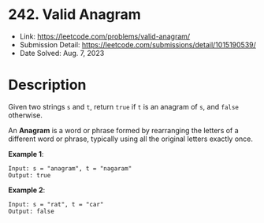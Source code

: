 # 242. Valid Anagram

- Link: https://leetcode.com/problems/valid-anagram/
- Submission Detail: https://leetcode.com/submissions/detail/1015190539/
- Date Solved: Aug. 7, 2023

# Description

Given two strings `s` and `t`, return `true` if `t` is an anagram of `s`, and `false` otherwise.

An **Anagram** is a word or phrase formed by rearranging the letters of a different word or phrase, typically using all the original letters exactly once.

**Example 1**:

```
Input: s = "anagram", t = "nagaram"
Output: true
```

**Example 2**:

```
Input: s = "rat", t = "car"
Output: false
```
